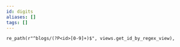 ```yaml
---
id: digits
aliases: []
tags: []
---
```


    re_path(r"^blogs/(?P<id>[0-9]+)$", views.get_id_by_regex_view),
